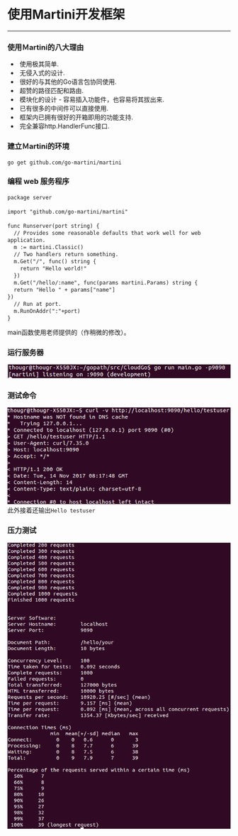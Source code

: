 ﻿# 使用Martini开发框架

---
### 使用Ｍartini的八大理由  
-  &nbsp;使用极其简单.  
-  &nbsp;无侵入式的设计.  
-  &nbsp;很好的与其他的Go语言包协同使用.  
-  &nbsp;超赞的路径匹配和路由.  
-  &nbsp;模块化的设计 - 容易插入功能件，也容易将其拔出来.  
-  &nbsp;已有很多的中间件可以直接使用.  
-  &nbsp;框架内已拥有很好的开箱即用的功能支持.  
-  &nbsp;完全兼容http.HandlerFunc接口.  

### 建立Ｍartini的环境

    go get github.com/go-martini/martini  
    
### 编程 web 服务程序  

    package server
    
    import "github.com/go-martini/martini"
    
    func Runserver(port string) {
      // Provides some reasonable defaults that work well for web application.
      m := martini.Classic()
      // Two handlers return something.
      m.Get("/", func() string {
        return "Hello world!"
      })
      m.Get("/hello/:name", func(params martini.Params) string {
      return "Hello " + params["name"]
    })
      // Run at port.
      m.RunOnAddr(":"+port)
    }  
  
  main函数使用老师提供的（作稍微的修改）。   

### 运行服务器
![此处输入图片的描述][1]

### 测试命令
![此处输入图片的描述][2]
此外接着还输出`Hello testuser`

### 压力测试
![此处输入图片的描述][3]


  [1]: https://raw.githubusercontent.com/thougr/CloudGo/master/screenshot/run.png
  [2]: https://raw.githubusercontent.com/thougr/CloudGo/master/screenshot/curltest.png
  [3]: https://raw.githubusercontent.com/thougr/CloudGo/master/screenshot/pressuretest.png
